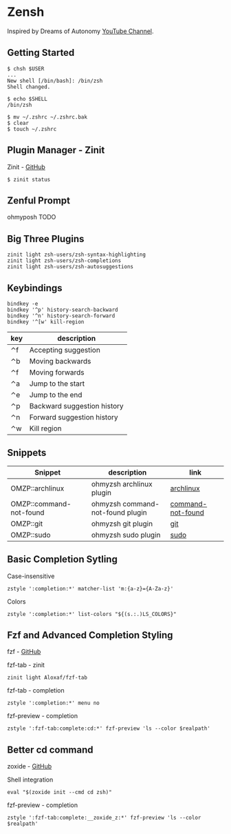 # Zensh

Inspired by Dreams of Autonomy [YouTube Channel](https://www.youtube.com/@dreamsofautonomy).

## Getting Started
```
$ chsh $USER
...
New shell [/bin/bash]: /bin/zsh
Shell changed.
```
```
$ echo $SHELL
/bin/zsh
```
```
$ mv ~/.zshrc ~/.zshrc.bak
$ clear
$ touch ~/.zshrc
```
## Plugin Manager - Zinit
Zinit - [GitHub](https://github.com/zdharma-continuum/zinit?tab=readme-ov-file#install)

```
$ zinit status
```

## Zenful Prompt
ohmyposh
TODO

## Big Three Plugins
```
zinit light zsh-users/zsh-syntax-highlighting
zinit light zsh-users/zsh-completions
zinit light zsh-users/zsh-autosuggestions
```
## Keybindings
```
bindkey -e
bindkey '^p' history-search-backward
bindkey '^n' history-search-forward
bindkey '^[w' kill-region
```
| key | description |
| --- | --- |
| ⌃f | Accepting suggestion |
| ⌃b | Moving backwards |
| ⌃f | Moving forwards |
| ⌃a | Jump to the start |
| ⌃e | Jump to the end| 
| ⌃p | Backward suggestion history |
| ⌃n | Forward suggestion history |
| ⌃w | Kill region |

## Snippets
| Snippet | description | link |
| --- | --- | --- |
| OMZP::archlinux | ohmyzsh archlinux plugin | [archlinux](https://github.com/ohmyzsh/ohmyzsh/tree/master/plugins/archlinux) |
| OMZP::command-not-found | ohmyzsh command-not-found plugin | [command-not-found](https://github.com/ohmyzsh/ohmyzsh/tree/master/plugins/command-not-found) |
| OMZP::git | ohmyzsh git plugin | [git](https://github.com/ohmyzsh/ohmyzsh/tree/master/plugins/git) |
| OMZP::sudo | ohmyzsh sudo plugin | [sudo](https://github.com/ohmyzsh/ohmyzsh/tree/master/plugins/sudo) | 

## Basic Completion Sytling
Case-insensitive
```
zstyle ':completion:*' matcher-list 'm:{a-z}={A-Za-z}'
```

Colors
```
zstyle ':completion:*' list-colors "${(s.:.)LS_COLORS}"
```
## Fzf and Advanced Completion Styling
fzf - [GitHub](https://github.com/junegunn/fzf?tab=readme-ov-file#installation)

fzf-tab - zinit
```
zinit light Aloxaf/fzf-tab
```
fzf-tab - completion
```
zstyle ':completion:*' menu no
```
fzf-preview - completion
```
zstyle ':fzf-tab:complete:cd:*' fzf-preview 'ls --color $realpath'
```

## Better cd command
zoxide - [GitHub](https://github.com/ajeetdsouza/zoxide)

Shell integration
```
eval "$(zoxide init --cmd cd zsh)"
```

fzf-preview - completion
```
zstyle ':fzf-tab:complete:__zoxide_z:*' fzf-preview 'ls --color $realpath'
```







